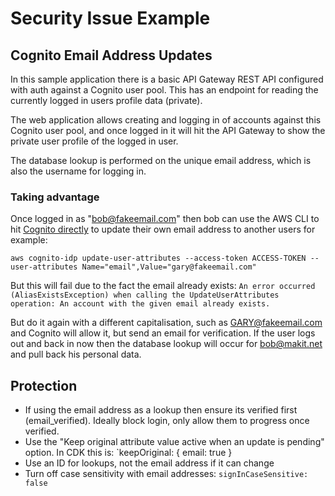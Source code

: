 # Security Issue Example
## Cognito Email Address Updates
In this sample application there is a basic API Gateway REST API configured with auth against a Cognito user pool. This has an endpoint for reading the currently logged in users profile data (private).

The web application allows creating and logging in of accounts against this Cognito user pool, and once logged in it will hit the API Gateway to show the private user profile of the logged in user.

The database lookup is performed on the unique email address, which is also the username for logging in.

### Taking advantage
Once logged in as "bob@fakeemail.com" then bob can use the AWS CLI to hit [Cognito directly](https://docs.aws.amazon.com/cli/latest/reference/cognito-idp/update-user-attributes.html) to update their own email address to another users for example:

`aws cognito-idp update-user-attributes --access-token ACCESS-TOKEN --user-attributes Name="email",Value="gary@fakeemail.com"`

But this will fail due to the fact the email already exists:
`An error occurred (AliasExistsException) when calling the UpdateUserAttributes operation: An account with the given email already exists.`

But do it again with a different capitalisation, such as GARY@fakeemail.com and Cognito will allow it, but send an email for verification. If the user logs out and back in now then the database lookup will occur for bob@makit.net and pull back his personal data.

## Protection
* If using the email address as a lookup then ensure its verified first (email_verified). Ideally block login, only allow them to progress once verified.
* Use the "Keep original attribute value active when an update is pending" option. In CDK this is: `keepOriginal: { email: true }
* Use an ID for lookups, not the email address if it can change
* Turn off case sensitivity with email addresses: `signInCaseSensitive: false`